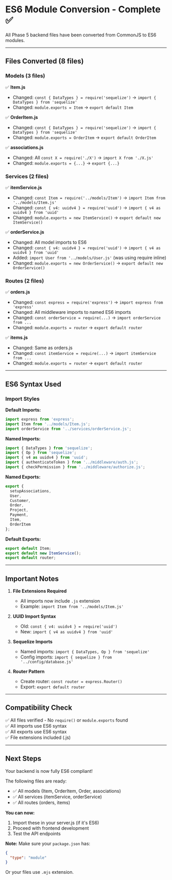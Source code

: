 # ES6 Module Conversion - Complete ✅

All Phase 5 backend files have been converted from CommonJS to ES6 modules.

---

## Files Converted (8 files)

### Models (3 files)
✅ **Item.js**
- Changed: `const { DataTypes } = require('sequelize')` → `import { DataTypes } from 'sequelize'`
- Changed: `module.exports = Item` → `export default Item`

✅ **OrderItem.js**  
- Changed: `const { DataTypes } = require('sequelize')` → `import { DataTypes } from 'sequelize'`
- Changed: `module.exports = OrderItem` → `export default OrderItem`

✅ **associations.js**
- Changed: All `const X = require('./X')` → `import X from './X.js'`
- Changed: `module.exports = {...}` → `export {...}`

### Services (2 files)
✅ **itemService.js**
- Changed: `const Item = require('../models/Item')` → `import Item from '../models/Item.js'`
- Changed: `const { v4: uuidv4 } = require('uuid')` → `import { v4 as uuidv4 } from 'uuid'`
- Changed: `module.exports = new ItemService()` → `export default new ItemService()`

✅ **orderService.js**
- Changed: All model imports to ES6
- Changed: `const { v4: uuidv4 } = require('uuid')` → `import { v4 as uuidv4 } from 'uuid'`
- Added: `import User from '../models/User.js'` (was using require inline)
- Changed: `module.exports = new OrderService()` → `export default new OrderService()`

### Routes (2 files)
✅ **orders.js**
- Changed: `const express = require('express')` → `import express from 'express'`
- Changed: All middleware imports to named ES6 imports
- Changed: `const orderService = require(...)` → `import orderService from ...`
- Changed: `module.exports = router` → `export default router`

✅ **items.js**
- Changed: Same as orders.js
- Changed: `const itemService = require(...)` → `import itemService from ...`
- Changed: `module.exports = router` → `export default router`

---

## ES6 Syntax Used

### Import Styles

**Default Imports:**
```javascript
import express from 'express';
import Item from '../models/Item.js';
import orderService from '../services/orderService.js';
```

**Named Imports:**
```javascript
import { DataTypes } from 'sequelize';
import { Op } from 'sequelize';
import { v4 as uuidv4 } from 'uuid';
import { authenticateToken } from '../middleware/auth.js';
import { checkPermission } from '../middleware/authorize.js';
```

**Named Exports:**
```javascript
export {
  setupAssociations,
  User,
  Customer,
  Order,
  Project,
  Payment,
  Item,
  OrderItem
};
```

**Default Exports:**
```javascript
export default Item;
export default new ItemService();
export default router;
```

---

## Important Notes

1. **File Extensions Required**
   - All imports now include `.js` extension
   - Example: `import Item from '../models/Item.js'`

2. **UUID Import Syntax**
   - Old: `const { v4: uuidv4 } = require('uuid')`
   - New: `import { v4 as uuidv4 } from 'uuid'`

3. **Sequelize Imports**
   - Named imports: `import { DataTypes, Op } from 'sequelize'`
   - Config imports: `import { sequelize } from '../config/database.js'`

4. **Router Pattern**
   - Create router: `const router = express.Router()`
   - Export: `export default router`

---

## Compatibility Check

✅ All files verified - No `require()` or `module.exports` found  
✅ All imports use ES6 syntax  
✅ All exports use ES6 syntax  
✅ File extensions included (.js)  

---

## Next Steps

Your backend is now fully ES6 compliant! 

The following files are ready:
- ✅ All models (Item, OrderItem, Order, associations)
- ✅ All services (itemService, orderService)
- ✅ All routes (orders, items)

**You can now:**
1. Import these in your server.js (if it's ES6)
2. Proceed with frontend development
3. Test the API endpoints

**Note:** Make sure your `package.json` has:
```json
{
  "type": "module"
}
```

Or your files use `.mjs` extension.

